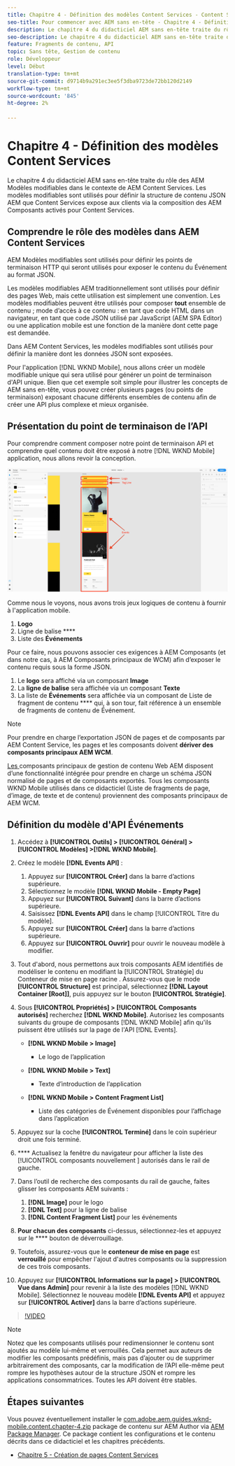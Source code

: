 ```yaml
---
title: Chapitre 4 - Définition des modèles Content Services - Content Services
seo-title: Pour commencer avec AEM sans en-tête - Chapitre 4 - Définition de modèles Content Services
description: Le chapitre 4 du didacticiel AEM sans en-tête traite du rôle des AEM Modèles modifiables dans le contexte de AEM Content Services. Les modèles modifiables sont utilisés pour définir la structure de contenu JSON AEM Content Services expose en fin de compte.
seo-description: Le chapitre 4 du didacticiel AEM sans en-tête traite du rôle des AEM Modèles modifiables dans le contexte de AEM Content Services. Les modèles modifiables sont utilisés pour définir la structure de contenu JSON AEM Content Services expose en fin de compte.
feature: Fragments de contenu, API
topic: Sans tête, Gestion de contenu
role: Développeur
level: Début
translation-type: tm+mt
source-git-commit: d9714b9a291ec3ee5f3dba9723de72bb120d2149
workflow-type: tm+mt
source-wordcount: '845'
ht-degree: 2%

---
```



# Chapitre 4 - Définition des modèles Content Services

Le chapitre 4 du didacticiel AEM sans en-tête traite du rôle des AEM Modèles modifiables dans le contexte de AEM Content Services. Les modèles modifiables sont utilisés pour définir la structure de contenu JSON AEM que Content Services expose aux clients via la composition des AEM Composants activés pour Content Services.

## Comprendre le rôle des modèles dans AEM Content Services

AEM Modèles modifiables sont utilisés pour définir les points de terminaison HTTP qui seront utilisés pour exposer le contenu du Événement au format JSON.

Les modèles modifiables AEM traditionnellement sont utilisés pour définir des pages Web, mais cette utilisation est simplement une convention. Les modèles modifiables peuvent être utilisés pour composer **tout** ensemble de contenu ; mode d’accès à ce contenu : en tant que code HTML dans un navigateur, en tant que code JSON utilisé par JavaScript (AEM SPA Editor) ou une application mobile est une fonction de la manière dont cette page est demandée.

Dans AEM Content Services, les modèles modifiables sont utilisés pour définir la manière dont les données JSON sont exposées.

Pour l&#39;application [!DNL WKND Mobile], nous allons créer un modèle modifiable unique qui sera utilisé pour générer un point de terminaison d&#39;API unique. Bien que cet exemple soit simple pour illustrer les concepts de AEM sans en-tête, vous pouvez créer plusieurs pages (ou points de terminaison) exposant chacune différents ensembles de contenu afin de créer une API plus complexe et mieux organisée.

## Présentation du point de terminaison de l’API

Pour comprendre comment composer notre point de terminaison API et comprendre quel contenu doit être exposé à notre [!DNL WKND Mobile] application, nous allons revoir la conception.

![Décomposition de la page de l&#39;API événements](./assets/chapter-4/design-to-component-mapping.png)

Comme nous le voyons, nous avons trois jeux logiques de contenu à fournir à l&#39;application mobile.

1. **Logo**
2. Ligne de balise ****
3. Liste des **Événements**

Pour ce faire, nous pouvons associer ces exigences à AEM Composants (et dans notre cas, à AEM Composants principaux de WCM) afin d’exposer le contenu requis sous la forme JSON.

1. Le **logo** sera affiché via un composant **Image**
2. La **ligne de balise** sera affichée via un composant **Texte**
3. La liste de **Événements** sera affichée via un composant de Liste de fragment de contenu **** qui, à son tour, fait référence à un ensemble de fragments de contenu de Événement.

>[!NOTE]
>
>Pour prendre en charge l’exportation JSON de pages et de composants par AEM Content Service, les pages et les composants doivent **dériver des composants principaux AEM WCM**.
>
>[Les ](https://github.com/Adobe-Marketing-Cloud/aem-core-wcm-components) composants principaux de gestion de contenu Web AEM disposent d’une fonctionnalité intégrée pour prendre en charge un schéma JSON normalisé de pages et de composants exportés. Tous les composants WKND Mobile utilisés dans ce didacticiel (Liste de fragments de page, d’image, de texte et de contenu) proviennent des composants principaux de AEM WCM.

## Définition du modèle d&#39;API Événements

1. Accédez à **[!UICONTROL Outils] > [!UICONTROL Général] > [!UICONTROL Modèles] >[!DNL WKND Mobile]**.

1. Créez le modèle **[!DNL Events API]** :

   1. Appuyez sur **[!UICONTROL Créer]** dans la barre d’actions supérieure.
   1. Sélectionnez le modèle **[!DNL WKND Mobile - Empty Page]**
   1. Appuyez sur **[!UICONTROL Suivant]** dans la barre d’actions supérieure.
   1. Saisissez **[!DNL Events API]** dans le champ [!UICONTROL Titre du modèle].
   1. Appuyez sur **[!UICONTROL Créer]** dans la barre d’actions supérieure.
   1. Appuyez sur **[!UICONTROL Ouvrir]** pour ouvrir le nouveau modèle à modifier.

1. Tout d&#39;abord, nous permettons aux trois composants AEM identifiés de modéliser le contenu en modifiant la [!UICONTROL Stratégie] du Conteneur de mise en page racine . Assurez-vous que le mode **[!UICONTROL Structure]** est principal, sélectionnez **[!DNL Layout Container \[Root\]]**, puis appuyez sur le bouton **[!UICONTROL Stratégie]**.
1. Sous **[!UICONTROL Propriétés] > [!UICONTROL Composants autorisés]** recherchez **[!DNL WKND Mobile]**. Autorisez les composants suivants du groupe de composants [!DNL WKND Mobile] afin qu&#39;ils puissent être utilisés sur la page de l&#39;API [!DNL Events].

   * **[!DNL WKND Mobile > Image]**

      * Le logo de l’application
   * **[!DNL WKND Mobile > Text]**

      * Texte d’introduction de l’application
   * **[!DNL WKND Mobile > Content Fragment List]**

      * Liste des catégories de Événement disponibles pour l’affichage dans l’application



1. Appuyez sur la coche **[!UICONTROL Terminé]** dans le coin supérieur droit une fois terminé.
1. **** Actualisez la fenêtre du navigateur pour afficher la liste des  [!UICONTROL composants nouvellement ] autorisés dans le rail de gauche.
1. Dans l’outil de recherche des composants du rail de gauche, faites glisser les composants AEM suivants :
   1. **[!DNL Image]** pour le logo
   2. **[!DNL Text]** pour la ligne de balise
   3. **[!DNL Content Fragment List]** pour les événements
1. **Pour chacun des composants** ci-dessus, sélectionnez-les et appuyez sur le  **** bouton de déverrouillage.
1. Toutefois, assurez-vous que le **conteneur de mise en page** est **verrouillé** pour empêcher l&#39;ajout d&#39;autres composants ou la suppression de ces trois composants.
1. Appuyez sur **[!UICONTROL Informations sur la page] > [!UICONTROL Vue dans Admin]** pour revenir à la liste des modèles [!DNL WKND Mobile]. Sélectionnez le nouveau modèle **[!DNL Events API]** et appuyez sur **[!UICONTROL Activer]** dans la barre d’actions supérieure.

>[!VIDEO](https://video.tv.adobe.com/v/28342/?quality=12&learn=on)

>[!NOTE]
>
> Notez que les composants utilisés pour redimensionner le contenu sont ajoutés au modèle lui-même et verrouillés. Cela permet aux auteurs de modifier les composants prédéfinis, mais pas d’ajouter ou de supprimer arbitrairement des composants, car la modification de l’API elle-même peut rompre les hypothèses autour de la structure JSON et rompre les applications consommatrices. Toutes les API doivent être stables.

## Étapes suivantes

Vous pouvez éventuellement installer le [com.adobe.aem.guides.wknd-mobile.content.chapter-4.zip](https://github.com/adobe/aem-guides-wknd-mobile/releases/latest) package de contenu sur AEM Author via [AEM Package Manager](http://localhost:4502/crx/packmgr/index.jsp). Ce package contient les configurations et le contenu décrits dans ce didacticiel et les chapitres précédents.

* [Chapitre 5 - Création de pages Content Services](./chapter-5.md)
